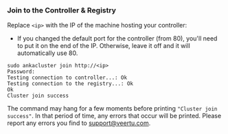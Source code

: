 

### Join to the Controller & Registry

Replace `<ip>` with the IP of the machine hosting your controller:
- If you changed the default port for the controller (from 80), you'll need to put it on the end of the IP. Otherwise, leave it off and it will automatically use 80.

```shell
sudo ankacluster join http://<ip>
Password:
Testing connection to controller...: Ok
Testing connection to the registry...: Ok
Ok
Cluster join success
```

The command may hang for a few moments before printing `"Cluster join success"`. In that period of time, any errors that occur will be printed. Please report any errors you find to support@veertu.com.

